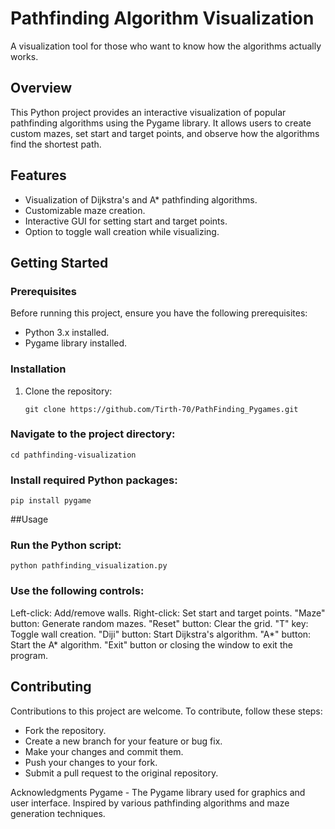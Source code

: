 # Pathfinding Algorithm Visualization
A visualization tool for those who want to know how the algorithms actually works.


## Overview

This Python project provides an interactive visualization of popular pathfinding algorithms using the Pygame library. It allows users to create custom mazes, set start and target points, and observe how the algorithms find the shortest path.

## Features

- Visualization of Dijkstra's and A* pathfinding algorithms.
- Customizable maze creation.
- Interactive GUI for setting start and target points.
- Option to toggle wall creation while visualizing.

## Getting Started

### Prerequisites

Before running this project, ensure you have the following prerequisites:

- Python 3.x installed.
- Pygame library installed.

### Installation

1. Clone the repository:

   ```shell
   git clone https://github.com/Tirth-70/PathFinding_Pygames.git
   ```

### Navigate to the project directory:

```shell
cd pathfinding-visualization
```

### Install required Python packages:

```shell
pip install pygame
```

##Usage
### Run the Python script:

```shell
python pathfinding_visualization.py
```

### Use the following controls:

Left-click: Add/remove walls.
Right-click: Set start and target points.
"Maze" button: Generate random mazes.
"Reset" button: Clear the grid.
"T" key: Toggle wall creation.
"Diji" button: Start Dijkstra's algorithm.
"A*" button: Start the A* algorithm.
"Exit" button or closing the window to exit the program.

## Contributing
Contributions to this project are welcome. To contribute, follow these steps:

- Fork the repository.
- Create a new branch for your feature or bug fix.
- Make your changes and commit them.
- Push your changes to your fork.
- Submit a pull request to the original repository.

Acknowledgments
Pygame - The Pygame library used for graphics and user interface.
Inspired by various pathfinding algorithms and maze generation techniques.
